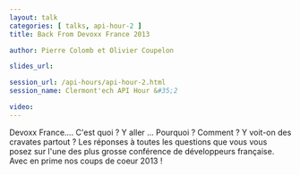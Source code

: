 ```yaml
---
layout: talk
categories: [ talks, api-hour-2 ]
title: Back From Devoxx France 2013

author: Pierre Colomb et Olivier Coupelon

slides_url:

session_url: /api-hours/api-hour-2.html
session_name: Clermont'ech API Hour &#35;2

video:
---
```


Devoxx France.... C'est quoi ? Y aller ... Pourquoi ? Comment  ? Y voit-on des
cravates partout ? Les réponses à toutes les questions que vous vous posez sur
l'une des plus grosse conférence de développeurs française. Avec en prime nos
coups de coeur 2013 !
